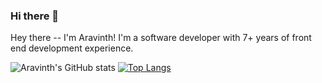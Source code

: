 ### Hi there 👋
Hey there -- I'm Aravinth! I'm a software developer with 7+ years of front end development experience.
<!--
**AravinthKarunanidhi/AravinthKarunanidhi** is a ✨ _special_ ✨ repository because its `README.md` (this file) appears on your GitHub profile.

Here are some ideas to get you started:

- 🔭 I’m currently working on ...
- 🌱 I’m currently learning ...
- 👯 I’m looking to collaborate on ...
- 🤔 I’m looking for help with ...
- 💬 Ask me about ...
- 📫 How to reach me: ...
- 😄 Pronouns: ...
- ⚡ Fun fact: ...
-->
![Aravinth's GitHub stats](https://github-readme-stats.vercel.app/api?username=AravinthKarunanidhi&count_private=true&theme=highcontrast&show_icons=true)
[![Top Langs](https://github-readme-stats.vercel.app/api/top-langs/?username=AravinthKarunanidhi&layout=compact)](https://github.com/anuraghazra/github-readme-stats)

